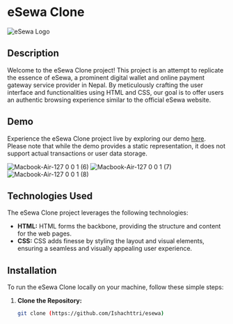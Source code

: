 # **eSewa Clone**

![eSewa Logo](https://github.com/Ishachttri/esewa/assets/130915454/90ec84de-7e62-4fa5-86cd-7c4705d8c810)


## **Description**

Welcome to the eSewa Clone project! This project is an attempt to replicate the essence of eSewa, a prominent digital wallet and online payment gateway service provider in Nepal. By meticulously crafting the user interface and functionalities using HTML and CSS, our goal is to offer users an authentic browsing experience similar to the official eSewa website.

## **Demo**

Experience the eSewa Clone project live by exploring our demo [here]().
 Please note that while the demo provides a static representation, it does not support actual transactions or user data storage.

![Macbook-Air-127 0 0 1 (6)](https://github.com/Ishachttri/esewa/assets/130915454/53e7f61d-c9b5-487a-87ce-6f6c52e8b494)
![Macbook-Air-127 0 0 1 (7)](https://github.com/Ishachttri/esewa/assets/130915454/3035b16d-6a81-47b7-bfad-201e08cb06e4)
![Macbook-Air-127 0 0 1 (8)](https://github.com/Ishachttri/esewa/assets/130915454/4321f108-f0dc-47b1-b843-941214ab003e)

## **Technologies Used**

The eSewa Clone project leverages the following technologies:

- **HTML:** HTML forms the backbone, providing the structure and content for the web pages.
- **CSS:** CSS adds finesse by styling the layout and visual elements, ensuring a seamless and visually appealing user experience.

## **Installation**

To run the eSewa Clone locally on your machine, follow these simple steps:

1. **Clone the Repository:**
   ```bash
   git clone (https://github.com/Ishachttri/esewa)
